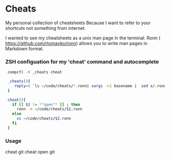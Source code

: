 Cheats
=======

My personal collection of cheatsheets
Because I want to refer to your shortcuts not something from internet.


I wanted to see my cheatsheets as a unix man page in the terminal. Ronn
( https://github.com/rtomayko/ronn) allows you to write man pages in
Markdown format.


### ZSH configuation for my 'cheat' command and autocomplete 

 ```bash
  compctl -K _cheats cheat

  _cheats(){
     reply=( `ls ~/code/cheats/*.ronn| xargs -n1 basename |  sed s/.ronn//` )
  }

  cheat(){
    if [[ $1 != *"open"* ]] ; then
      ronn -m ~/code/cheats/$1.ronn
    else
      vi ~/code/cheats/$2.ronn
    fi
  }
```

### Usage

 cheat git
 cheat open git
